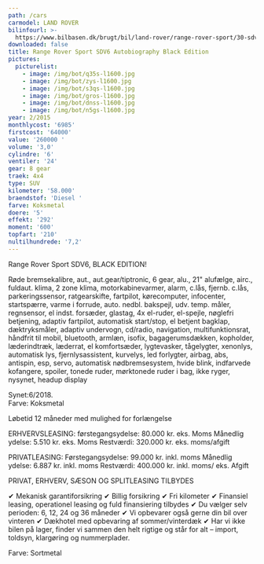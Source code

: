 ```yaml
---
path: /cars
carmodel: LAND ROVER
bilinfourl: >-
  https://www.bilbasen.dk/brugt/bil/land-rover/range-rover-sport/30-sdv6-hse-dynamic-aut-5d/4052082
downloaded: false
title: Range Rover Sport SDV6 Autobiography Black Edition
pictures:
  picturelist:
    - image: /img/bot/q35s-l1600.jpg
    - image: /img/bot/zys-l1600.jpg
    - image: /img/bot/s3qs-l1600.jpg
    - image: /img/bot/gros-l1600.jpg
    - image: /img/bot/dnss-l1600.jpg
    - image: /img/bot/n5gs-l1600.jpg
year: 2/2015
monthlycost: '6985'
firstcost: '64000'
value: '260000 '
volume: '3,0'
cylindre: '6'
ventiler: '24'
gear: 8 gear
traek: 4x4
type: SUV
kilometer: '58.000'
braendstof: 'Diesel '
farve: Koksmetal
doere: '5'
effekt: '292'
moment: '600'
topfart: '210'
nultilhundrede: '7,2'
---
```

Range Rover Sport SDV6, BLACK EDITION!

Røde bremsekalibre, aut., aut.gear/tiptronic, 6 gear, alu., 21" alufælge, airc., fuldaut. klima, 2 zone klima, motorkabinevarmer, alarm, c.lås, fjernb. c.lås, parkeringssensor, ratgearskifte, fartpilot, kørecomputer, infocenter, startspærre, varme i forrude, auto. nedbl. bakspejl, udv. temp. måler, regnsensor, el indst. forsæder, glastag, 4x el-ruder, el-spejle, nøglefri betjening, adaptiv fartpilot, automatisk start/stop, el betjent bagklap, dæktryksmåler, adaptiv undervogn, cd/radio, navigation, multifunktionsrat, håndfrit til mobil, bluetooth, armlæn, isofix, bagagerumsdækken, kopholder, læderindtræk, læderrat, el komfortsæder, lygtevasker, tågelygter, xenonlys, automatisk lys, fjernlysassistent, kurvelys, led forlygter, airbag, abs, antispin, esp, servo, automatisk nødbremsesystem, hvide blink, indfarvede kofangere, spoiler, tonede ruder, mørktonede ruder i bag, ikke ryger, nysynet, headup display

Synet:6/2018.\
Farve: Koksmetal

Løbetid 12 måneder med mulighed for forlængelse 

ERHVERVSLEASING:
førstegangsydelse: 80.000 kr. eks. Moms 
Månedlig ydelse: 5.510 kr. eks. Moms
Restværdi: 320.000 kr. eks. moms/afgift

PRIVATLEASING:
Førstegangsydelse: 99.000 kr. inkl. moms
Månedlig ydelse: 6.887 kr. inkl. moms
Restværdi: 400.000 kr. inkl. moms/ eks. Afgift

PRIVAT, ERHVERV, SÆSON OG SPLITLEASING TILBYDES 

✔ Mekanisk garantiforsikring 
✔ Billig forsikring 
✔ Fri kilometer
✔ Finansiel leasing, operationel leasing og fuld finansiering tilbydes
✔ Du vælger selv perioden: 6, 12, 24 og 36 måneder
✔ Vi opbevarer også gerne din bil over vinteren 
✔ Dækhotel med opbevaring af sommer/vinterdæk
✔ Har vi ikke bilen på lager, finder vi sammen den helt rigtige og står for alt – import, toldsyn, klargøring og nummerplader. 

Farve: Sortmetal
